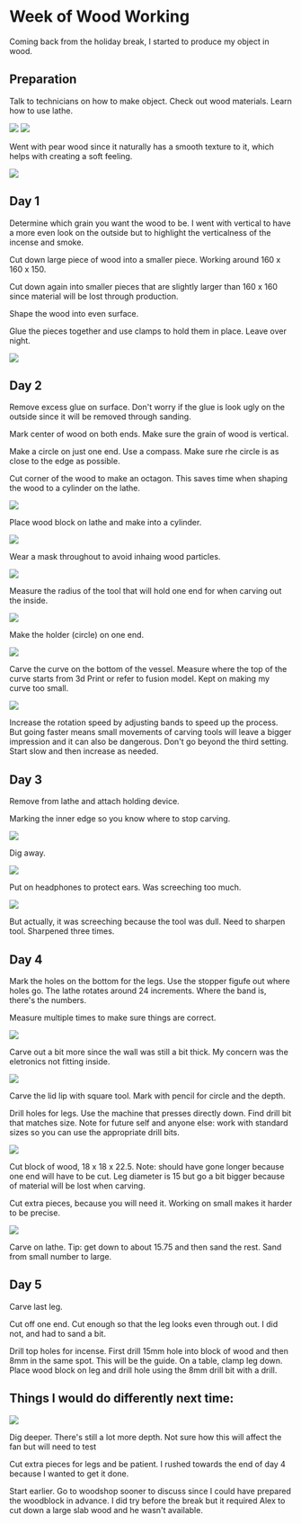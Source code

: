 # Week of Wood Working

Coming back from the holiday break, I started to produce my object in wood.

## Preparation

Talk to technicians on how to make object. Check out wood materials. Learn how to use lathe.

![](images/wood_options.jpg)
![](images/tourne_a_bois_wood_training.jpg)

Went with pear wood since it naturally has a smooth texture to it, which helps with creating a soft feeling. 

![](images/wood_grain.jpg)

## Day 1

Determine which grain you want the wood to be. I went with vertical to have a more even look on the outside but to highlight the verticalness of the incense and smoke. 

Cut down large piece of wood into a smaller piece. Working around 160 x 160 x 150. 

Cut down again into smaller pieces that are slightly larger than 160 x 160 since material will be lost through production.

Shape the wood into even surface.

Glue the pieces together and use clamps to hold them in place. Leave over night.

![](images/wood_block.jpg)


## Day 2

Remove excess glue on surface. Don't worry if the glue is look ugly on the outside since it will be removed through sanding.

Mark center of wood on both ends. Make sure the grain of wood is vertical. 

Make a circle on just one end. Use a compass. Make sure rhe circle is as close to the edge as possible.

Cut corner of the wood to make an octagon. This saves time when shaping the wood to a cylinder on the lathe.

![](images/wood_octagon.jpg)

Place wood block on lathe and make into a cylinder.

![](images/wood_saftey1.jpg)

Wear a mask throughout to avoid inhaing wood particles.

![](images/wood_cylinder.jpg)

Measure the radius of the tool that will hold one end for when carving out the inside. 

![](images/wood_bottom_holder.jpg)

Make the holder (circle) on one end.

![](images/wood_bottom_curve.jpg)

Carve the curve on the bottom of the vessel. Measure where the top of the curve starts from 3d Print or refer to fusion model. Kept on making my curve too small. 

![](images/wood_bands.jpg)

Increase the rotation speed by adjusting bands to speed up the process. But going faster means small movements of carving tools will leave a bigger impression and it can also be dangerous. Don't go beyond the third setting. Start slow and then increase as needed.

## Day 3

Remove from lathe and attach holding device. 

Marking the inner edge so you know where to stop carving.

![](images/wood_carving1b.jpg)

Dig away.

![](images/wood_safety2.jpg)

Put on headphones to protect ears. Was screeching too much.

![](images/wood_carving_tool.jpg)

But actually, it was screeching because the tool was dull. Need to sharpen tool. Sharpened three times.

## Day 4

Mark the holes on the bottom for the legs. Use the stopper figufe out where holes go. The lathe rotates around 24 increments. Where the band is, there's the numbers.

Measure multiple times to make sure things are correct.

![](images/wood_carving2.jpg)

Carve out a bit more since the wall was still a bit thick. My concern was the eletronics not fitting inside. 

![](images/wood_lip.jpg)

Carve the lid lip with square tool. Mark with pencil for circle and the depth.

Drill holes for legs. Use the machine that presses directly down. Find drill bit that matches size. Note for future self and anyone else: work with standard sizes so you can use the appropriate drill bits.

![](images/wood_legs.jpg)

Cut block of wood, 18 x 18 x 22.5. Note: should have gone longer because one end will have to be cut. Leg diameter is 15 but go a bit bigger because of material will be lost when carving.

Cut extra pieces, because you will need it. Working on small makes it harder to be precise.

![](images/wood_leg.jpg)

Carve on lathe. Tip: get down to about 15.75 and then sand the rest. Sand from small number to large.

## Day 5

Carve last leg.

Cut off one end. Cut enough so that the leg looks even through out. I did not, and had to sand a bit.

Drill top holes for incense. First drill 15mm hole into block of wood and then 8mm in the same spot. This will be the guide. On a table, clamp leg down. Place wood block on leg and drill hole using the 8mm drill bit with a drill.  


## Things I would do differently next time:

![](images/wood_leg_hole.jpg)

Dig deeper. There's still a lot more depth. Not sure how this will affect the fan but will need to test

Cut extra pieces for legs and be patient. I rushed towards the end of day 4 because I wanted to get it done.

Start earlier. Go to woodshop sooner to discuss since I could have prepared the woodblock in advance. I did try before the break but it required Alex to cut down a large slab wood and he wasn't available.
